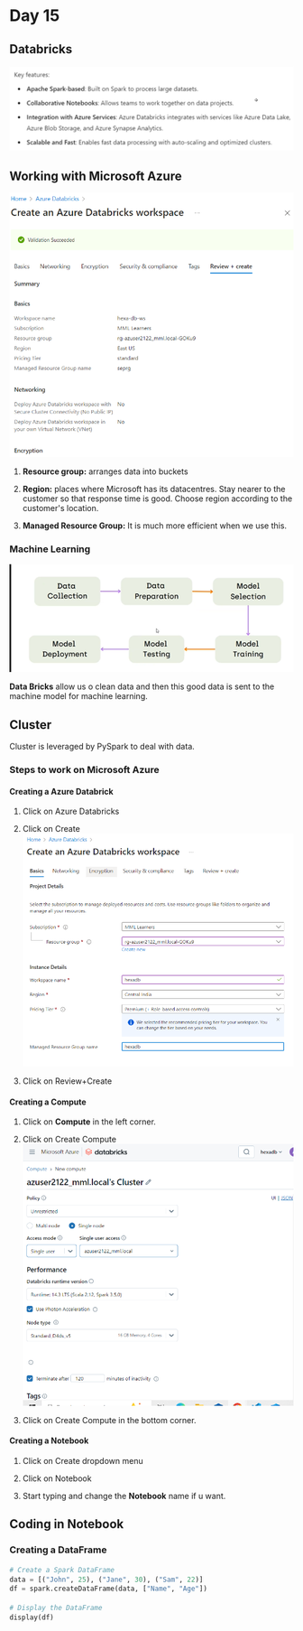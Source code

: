 # Day 15

## Databricks
![alt text](<../Images/New folder/14_1.png>)

## Working with Microsoft Azure
![alt text](<../Images/New folder/14_2.png>)
1. **Resource group:** arranges data into buckets

2. **Region:** places where Microsoft has its datacentres. Stay nearer to the customer so that response time is good. Choose region according to the customer's location.

3. **Managed Resource Group:** It is much more efficient when we use this.

### Machine Learning
![alt text](<../Images/New folder/14_3.png>)

**Data Bricks** allow us o clean data and then this good data is sent to the machine model for machine learning. 

## Cluster
Cluster is leveraged by PySpark to deal with data.

### Steps to work on Microsoft Azure
#### Creating a Azure Databrick
1. Click on Azure Databricks

2. Click on Create
![alt text](<../Images/New folder/14_4.png>)

3. Click on Review+Create

#### Creating a Compute
1. Click on **Compute** in the left corner.

2. Click on Create Compute
![alt text](<../Images/New folder/14_5.png>)

3. Click on Create Compute in the bottom corner.

#### Creating a Notebook

1. Click on Create dropdown menu 

2. Click on Notebook

3. Start typing and change the **Notebook** name if u want.

## Coding in Notebook
### Creating a DataFrame
```python
# Create a Spark DataFrame
data = [("John", 25), ("Jane", 30), ("Sam", 22)]
df = spark.createDataFrame(data, ["Name", "Age"])

# Display the DataFrame
display(df)
```